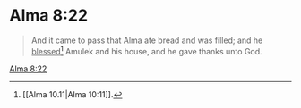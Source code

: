 # Alma 8:22

> And it came to pass that Alma ate bread and was filled; and he <u>blessed</u>[^a] Amulek and his house, and he gave thanks unto God.

[Alma 8:22](https://www.churchofjesuschrist.org/study/scriptures/bofm/alma/8?lang=eng&id=p22#p22)


[^a]: [[Alma 10.11|Alma 10:11]].  

